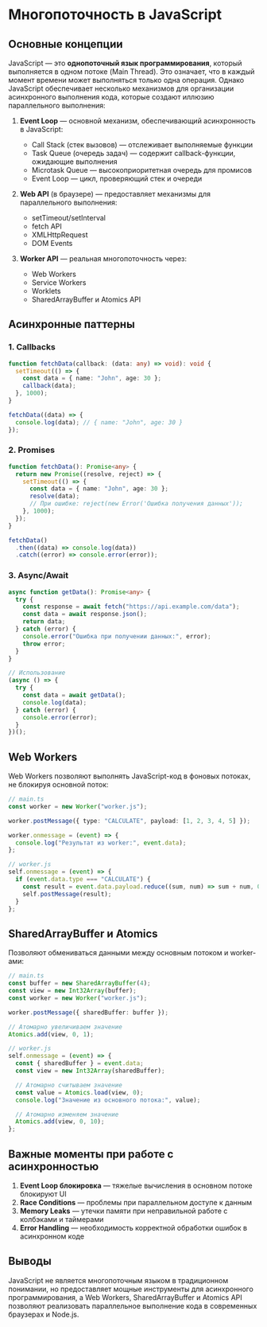 # Многопоточность в JavaScript

## Основные концепции

JavaScript — это **однопоточный язык программирования**, который выполняется в одном потоке (Main Thread). Это означает, что в каждый момент времени может выполняться только одна операция. Однако JavaScript обеспечивает несколько механизмов для организации асинхронного выполнения кода, которые создают иллюзию параллельного выполнения:

1. **Event Loop** — основной механизм, обеспечивающий асинхронность в JavaScript:

   - Call Stack (стек вызовов) — отслеживает выполняемые функции
   - Task Queue (очередь задач) — содержит callback-функции, ожидающие выполнения
   - Microtask Queue — высокоприоритетная очередь для промисов
   - Event Loop — цикл, проверяющий стек и очереди

2. **Web API** (в браузере) — предоставляет механизмы для параллельного выполнения:

   - setTimeout/setInterval
   - fetch API
   - XMLHttpRequest
   - DOM Events

3. **Worker API** — реальная многопоточность через:
   - Web Workers
   - Service Workers
   - Worklets
   - SharedArrayBuffer и Atomics API

## Асинхронные паттерны

### 1. Callbacks

```typescript
function fetchData(callback: (data: any) => void): void {
  setTimeout(() => {
    const data = { name: "John", age: 30 };
    callback(data);
  }, 1000);
}

fetchData((data) => {
  console.log(data); // { name: "John", age: 30 }
});
```

### 2. Promises

```typescript
function fetchData(): Promise<any> {
  return new Promise((resolve, reject) => {
    setTimeout(() => {
      const data = { name: "John", age: 30 };
      resolve(data);
      // При ошибке: reject(new Error('Ошибка получения данных'));
    }, 1000);
  });
}

fetchData()
  .then((data) => console.log(data))
  .catch((error) => console.error(error));
```

### 3. Async/Await

```typescript
async function getData(): Promise<any> {
  try {
    const response = await fetch("https://api.example.com/data");
    const data = await response.json();
    return data;
  } catch (error) {
    console.error("Ошибка при получении данных:", error);
    throw error;
  }
}

// Использование
(async () => {
  try {
    const data = await getData();
    console.log(data);
  } catch (error) {
    console.error(error);
  }
})();
```

## Web Workers

Web Workers позволяют выполнять JavaScript-код в фоновых потоках, не блокируя основной поток:

```typescript
// main.ts
const worker = new Worker("worker.js");

worker.postMessage({ type: "CALCULATE", payload: [1, 2, 3, 4, 5] });

worker.onmessage = (event) => {
  console.log("Результат из worker:", event.data);
};

// worker.js
self.onmessage = (event) => {
  if (event.data.type === "CALCULATE") {
    const result = event.data.payload.reduce((sum, num) => sum + num, 0);
    self.postMessage(result);
  }
};
```

## SharedArrayBuffer и Atomics

Позволяют обмениваться данными между основным потоком и worker-ами:

```typescript
// main.ts
const buffer = new SharedArrayBuffer(4);
const view = new Int32Array(buffer);
const worker = new Worker("worker.js");

worker.postMessage({ sharedBuffer: buffer });

// Атомарно увеличиваем значение
Atomics.add(view, 0, 1);

// worker.js
self.onmessage = (event) => {
  const { sharedBuffer } = event.data;
  const view = new Int32Array(sharedBuffer);

  // Атомарно считываем значение
  const value = Atomics.load(view, 0);
  console.log("Значение из основного потока:", value);

  // Атомарно изменяем значение
  Atomics.add(view, 0, 10);
};
```

## Важные моменты при работе с асинхронностью

1. **Event Loop блокировка** — тяжелые вычисления в основном потоке блокируют UI
2. **Race Conditions** — проблемы при параллельном доступе к данным
3. **Memory Leaks** — утечки памяти при неправильной работе с колбэками и таймерами
4. **Error Handling** — необходимость корректной обработки ошибок в асинхронном коде

## Выводы

JavaScript не является многопоточным языком в традиционном понимании, но предоставляет мощные инструменты для асинхронного программирования, а Web Workers, SharedArrayBuffer и Atomics API позволяют реализовать параллельное выполнение кода в современных браузерах и Node.js.
